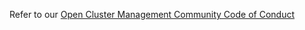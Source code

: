 Refer to our
[Open Cluster Management Community Code of Conduct](https://github.com/stolostron/community/blob/main/CODE_OF_CONDUCT.md)
